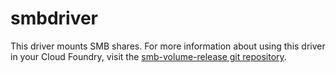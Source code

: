 # smbdriver
This driver mounts SMB shares. For more information about using this driver in your Cloud Foundry, visit the [smb-volume-release git repository](https://github.com/cloudfoundry/smb-volume-release).